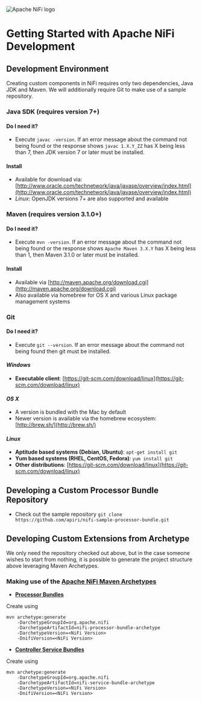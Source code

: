 ![Apache NiFi logo](http://nifi.apache.org/images/niFi-logo-horizontal.png "Apache NiFi")
# Getting Started with Apache NiFi Development


## Development Environment
Creating custom components in NiFi requires only two dependencies, Java JDK and Maven.  We will additionally require Git to make use of a sample repository.

### Java SDK (requires version 7+)

#### Do I need it?
* Execute `javac -version`.  If an error message about the command not being found or the response shows `javac 1.X.Y_ZZ` has X being less than 7, then JDK version 7 or later must be installed. 

#### Install
* Available for download via: [http://www.oracle.com/technetwork/java/javase/overview/index.html](http://www.oracle.com/technetwork/java/javase/overview/index.html)
 * _Linux_: OpenJDK versions 7+ are also supported and available 

### Maven (requires version 3.1.0+)

#### Do I need it?
* Execute `mvn -version`.  If an error message about the command not being found or the response shows `Apache Maven 3.X.Y` has X being less than 1, then Maven 3.1.0 or later must be installed.
 
#### Install
* Available via [http://maven.apache.org/download.cgi](http://maven.apache.org/download.cgi)
* Also available via homebrew for OS X and various Linux package management systems 

### Git

#### Do I need it?
* Execute `git --version`.  If an error message about the command not being found then git must be installed.

#### _Windows_
* **Executable client**:  [https://git-scm.com/download/linux](https://git-scm.com/download/linux) 
	
#### _OS X_
* A version is bundled with the Mac by default
* Newer version is available via the homebrew ecosystem: [http://brew.sh/](http://brew.sh/)
	
#### _Linux_
* **Aptitude based systems (Debian, Ubuntu)**:  `apt-get install git`
* **Yum based systems (RHEL, CentOS, Fedora)**:  `yum install git`
* **Other distributions**:  [https://git-scm.com/download/linux](https://git-scm.com/download/linux)


## Developing a Custom Processor Bundle Repository
* Check out the sample repository
`git clone https://github.com/apiri/nifi-sample-processor-bundle.git`


## Developing Custom Extensions from Archetype
We only need the repository checked out above, but in the case someone wishes to start from nothing, it is possible to generate the project structure above leveraging Maven Archetypes. 

### Making use of the [Apache NiFi Maven Archetypes](https://cwiki.apache.org/confluence/display/NIFI/Maven+Projects+for+Extensions)
* **[Processor Bundles](https://cwiki.apache.org/confluence/display/NIFI/Maven+Projects+for+Extensions#MavenProjectsforExtensions-MavenProcessorArchetype)**

Create using

```
mvn archetype:generate
	-DarchetypeGroupId=org.apache.nifi  
	-DarchetypeArtifactId=nifi-processor-bundle-archetype  
	-DarchetypeVersion=<NiFi Version>   
	-DnifiVersion=<NiFi Version>
```

* **[Controller Service Bundles](https://cwiki.apache.org/confluence/display/NIFI/Maven+Projects+for+Extensions#MavenProjectsforExtensions-ControllerServiceProjects)**

Create using

```
mvn archetype:generate
	-DarchetypeGroupId=org.apache.nifi  
	-DarchetypeArtifactId=nifi-service-bundle-archetype  
	-DarchetypeVersion=<NiFi Version>   
	-DnifiVersion=<NiFi Version>
```
